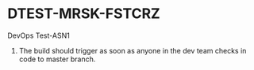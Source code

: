 # DTEST-MRSK-FSTCRZ
DevOps Test-ASN1



1. The build should trigger as soon as anyone in the dev team checks in code to master branch.


